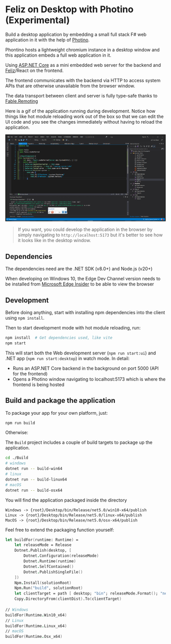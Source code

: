# Feliz on Desktop with Photino (Experimental)

Build a desktop application by embedding a small full stack F# web application in it with the help
of [Photino](https://www.tryphotino.io).

Phontino hosts a lightweight chromium instance in a desktop window and this application embeds a full web application in
it.

Using [ASP.NET Core](https://github.com/dotnet/aspnetcore) as a mini embedded web server for the backend
and [Feliz](https://github.com/Zaid-Ajaj/Feliz)/React on the frontend.

The frontend communicates with the backend via HTTP to access system APIs that are otherwise unavailable from the
browser window.

The data transport between client and server is fully type-safe thanks
to [Fable.Remoting](https://github.com/Zaid-Ajaj/Fable.Remoting)

Here is a gif of the application running during development. Notice how things like hot module reloading work out of the
box so that we can edit the UI code and you see the changes immediately without having to reload the application.

![image](photino-feliz.gif)

> If you want, you could develop the application in the browser by simply navigating to `http://localhost:5173` but it's
> better to see how it looks like in the desktop window.

## Dependencies

The dependencies need are the .NET SDK (v8.0+) and Node.js (v20+)

When developing on Windows 10, the Edge Dev Channel version needs to be installed
from [Microsoft Edge Insider](https://www.microsoftedgeinsider.com/en-us/download) to be able to view the browser

## Development

Before doing anything, start with installing npm dependencies into the client using `npm install`.

Then to start development mode with hot module reloading, run:

```bash
npm install  # Get dependencies used, like vite
npm start
```

This will start both the Web development server (`npm run start:ui`) and .NET app (`npm run start:desktop`) in watch mode.
In detail:

- Runs an ASP.NET Core backend in the background on port 5000 (API for the frontend)
- Opens a Photino window navigating to localhost:5173 which is where the frontend is being hosted

## Build and package the application

To package your app for your own platform, just:
```bash
npm run build
```

Otherwise:

The `Build` project includes a couple of build targets to package up the application.

```bash
cd ./Build
# windows
dotnet run -- build-win64
# linux
dotnet run -- build-linux64
# macOS
dotnet run -- build-osx64
```

You will find the application packaged inside the directory

```
Windows -> {root}/Desktop/bin/Release/net5.0/win10-x64/publish
Linux -> {root}/Desktop/bin/Release/net5.0/linux-x64/publish
MacOS -> {root}/Desktop/bin/Release/net5.0/osx-x64/publish
```

Feel free to extend the packaging function yourself:

```fs
let buildFor(runtime: Runtime) = 
    let releaseMode = Release
    Dotnet.Publish(desktop, [
        Dotnet.Configuration(releaseMode)
        Dotnet.Runtime(runtime)
        Dotnet.SelfContained()
        Dotnet.PublishSingleFile()
    ])
    Npm.Install(solutionRoot)
    Npm.Run("build", solutionRoot)
    let clientTarget = path [ desktop; "bin"; releaseMode.Format(); "net5.0"; runtime.Format(); "publish"; "wwwroot" ]
    Copy.DirectoryFrom(clientDist).To(clientTarget)

// Windows
buildFor(Runtime.Win10_x64)
// Linux
buildFor(Runtime.Linux_x64)
// macOS
buildFor(Runtime.Osx_x64)
```
